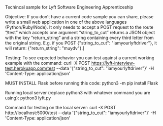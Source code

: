 Techincal sample for Lyft Software Engineering Apprenticeship

Objective: If you don’t have a current code sample you can share, please write a small web application in one of the above languages (Python/Ruby/Node). It only needs to accept a POST request to the route “/test” which accepts one argument “string_to_cut” returns a JSON object with the key “return_string” and a string containing every third letter from the original string. E.g. if you POST {"string_to_cut": "iamyourlyftdriver"}, it will return: {"return_string": "muydv"}.]

Testing: To see expected behavior you can test against a current working example with the command: curl -X POST https://lyft-interview-test.herokuapp.com/test --data '{"string_to_cut": "iamyourlyftdriver"}' -H 'Content-Type: application/json'

MUST INSTALL Flask before running this code: python3 -m pip install Flask

Running local server (replace python3 with whatever command you are using): python3 lyft.py

Command for testing on the local server: curl -X POST http://localhost:5000/test --data '{"string_to_cut": "iamyourlyftdriver"}' -H 'Content-Type: application/json'